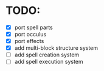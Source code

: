 # TODO:
- [x] port spell parts
- [x] port occulus
- [x] port effects
- [x] add multi-block structure system
- [ ] add spell creation system
- [ ] add spell execution system
